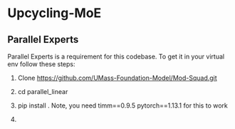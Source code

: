 # Upcycling-MoE


## Parallel Experts
Parallel Experts is a requirement for this codebase. To get it in your virtual env follow these steps:
1. Clone https://github.com/UMass-Foundation-Model/Mod-Squad.git
2. cd parallel_linear
3. pip install .
Note, you need timm==0.9.5 pytorch==1.13.1 for this to work

4. 
